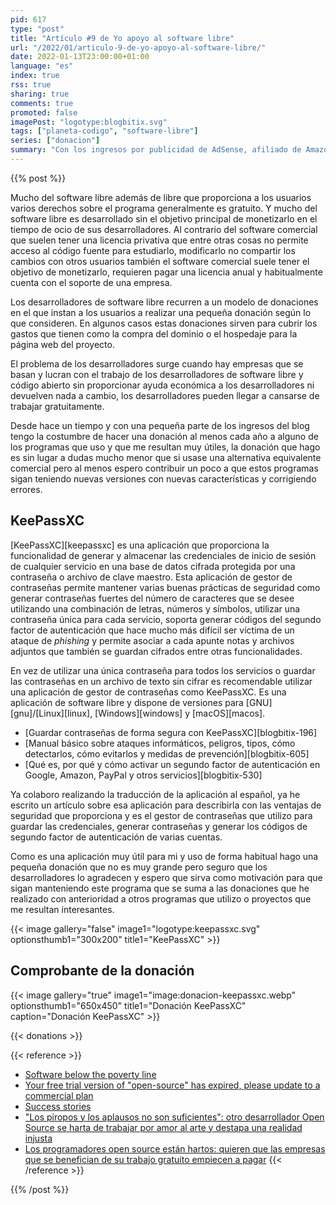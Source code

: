 ```yaml
---
pid: 617
type: "post"
title: "Artículo #9 de Yo apoyo al software libre"
url: "/2022/01/articulo-9-de-yo-apoyo-al-software-libre/"
date: 2022-01-13T23:00:00+01:00
language: "es"
index: true
rss: true
sharing: true
comments: true
promoted: false
imagePost: "logotype:blogbitix.svg"
tags: ["planeta-codigo", "software-libre"]
series: ["donacion"]
summary: "Con los ingresos por publicidad de AdSense, afiliado de Amazon y artículos patrocinados desde hace unos años hago una donación a los programas que utilizo habitualmente o me resultan interesantes. El gestor de contraseñas KeePassXC es uno de los programas que utilizo y me es muy útil para guardar de forma segura las credenciales de inicio de sesión en varios servicios."
---
```


{{% post %}}

Mucho del software libre además de libre que proporciona a los usuarios varios derechos sobre el programa generalmente es gratuito. Y mucho del software libre es desarrollado sin el objetivo principal de monetizarlo en el tiempo de ocio de sus desarrolladores. Al contrario del software comercial que suelen tener una licencia privativa que entre otras cosas no permite acceso al código fuente para estudiarlo, modificarlo no compartir los cambios con otros usuarios también el software comercial suele tener el objetivo de monetizarlo, requieren pagar una licencia anual y habitualmente cuenta con el soporte de una empresa.

Los desarrolladores de software libre recurren a un modelo de donaciones en el que instan a los usuarios a realizar una pequeña donación según lo que consideren. En algunos casos estas donaciones sirven para cubrir los gastos que tienen como la compra del dominio o el hospedaje para la página web del proyecto.

El problema de los desarrolladores surge cuando hay empresas que se basan y lucran con el trabajo de los desarrolladores de software libre y código abierto sin proporcionar ayuda económica a los desarrolladores ni devuelven nada a cambio, los desarrolladores pueden llegar a cansarse de trabajar gratuitamente.

Desde hace un tiempo y con una pequeña parte de los ingresos del blog tengo la costumbre de hacer una donación al menos cada año a alguno de los programas que uso y que me resultan muy útiles, la donación que hago es sin lugar a dudas mucho menor que si usase una alternativa equivalente comercial pero al menos espero contribuir un poco a que estos programas sigan teniendo nuevas versiones con nuevas características y corrigiendo errores.

## KeePassXC

[KeePassXC][keepassxc] es una aplicación que proporciona la funcionalidad de generar y almacenar las credenciales de inicio de sesión de cualquier servicio en una base de datos cifrada protegida por una contraseña o archivo de clave maestro. Esta aplicación de gestor de contraseñas permite mantener varias buenas prácticas de seguridad como generar contraseñas fuertes del número de caracteres que se desee utilizando una combinación de letras, números y símbolos, utilizar una contraseña única para cada servicio, soporta generar códigos del segundo factor de autenticación que hace mucho más difícil ser víctima de un ataque de _phishing_ y permite asociar a cada apunte notas y archivos adjuntos que también se guardan cifrados entre otras funcionalidades.

En vez de utilizar una única contraseña para todos los servicios o guardar las contraseñas en un archivo de texto sin cifrar es recomendable utilizar una aplicación de gestor de contraseñas como KeePassXC. Es una aplicación de software libre y dispone de versiones para [GNU][gnu]/[Linux][linux], [Windows][windows] y [macOS][macos].

* [Guardar contraseñas de forma segura con KeePassXC][blogbitix-196]
* [Manual básico sobre ataques informáticos, peligros, tipos, cómo detectarlos, cómo evitarlos y medidas de prevención][blogbitix-605]
* [Qué es, por qué y cómo activar un segundo factor de autenticación en Google, Amazon, PayPal y otros servicios][blogbitix-530]

Ya colaboro realizando la traducción de la aplicación al español, ya he escrito un artículo sobre esa aplicación para describirla con las ventajas de seguridad que proporciona y es el gestor de contraseñas que utilizo para guardar las credenciales, generar contraseñas y generar los códigos de segundo factor de autenticación de varias cuentas.

Como es una aplicación muy útil para mi y uso de forma habitual hago una pequeña donación que no es muy grande pero seguro que los desarrolladores lo agradecen y espero que sirva como motivación para que sigan manteniendo este programa que se suma a las donaciones que he realizado con anterioridad a otros programas que utilizo o proyectos que me resultan interesantes.

{{< image
    gallery="false"
    image1="logotype:keepassxc.svg" optionsthumb1="300x200" title1="KeePassXC" >}}

## Comprobante de la donación

{{< image
    gallery="true"
    image1="image:donacion-keepassxc.webp" optionsthumb1="650x450" title1="Donación KeePassXC"
    caption="Donación KeePassXC" >}}

{{< donations >}}

{{< reference >}}
* [Software below the poverty line](https://staltz.com/software-below-the-poverty-line.html)
* [Your free trial version of "open-source" has expired, please update to a commercial plan](https://github.com/chrisdutz/blog/blob/main/plc4x/free-trial-expired.adoc)
* [Success stories](https://github.com/chrisdutz/blog/blob/main/plc4x/success-stories.adoc)
* ["Los piropos y los aplausos no son suficientes": otro desarrollador Open Source se harta de trabajar por amor al arte y destapa una realidad injusta](https://www.xataka.com/aplicaciones/piropos-aplausos-no-suficientes-otro-desarrollador-open-source-se-harta-trabajar-amor-al-arte-destapa-realidad-injusta)
* [Los programadores open source están hartos: quieren que las empresas que se benefician de su trabajo gratuito empiecen a pagar](https://www.genbeta.com/desarrollo/programadores-open-source-estan-hartos-quieren-que-empresas-que-se-benefician-su-trabajo-gratuito-empiecen-a-pagar)
{{< /reference >}}

{{% /post %}}
